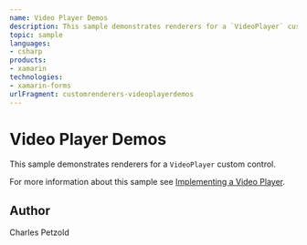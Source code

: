 ```yaml
---
name: Video Player Demos
description: This sample demonstrates renderers for a `VideoPlayer` custom control.  For more information about this sample see [Implementing a Video Player](ht...
topic: sample
languages:
- csharp
products:
- xamarin
technologies:
- xamarin-forms
urlFragment: customrenderers-videoplayerdemos
---
```

Video Player Demos
================

This sample demonstrates renderers for a `VideoPlayer` custom control.

For more information about this sample see [Implementing a Video Player](https://developer.xamarin.com/guides/xamarin-forms/application-fundamentals/custom-renderer/video-player/).

Author
------

Charles Petzold
